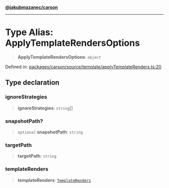 [**@jakubmazanec/carson**](../README.md)

---

# Type Alias: ApplyTemplateRendersOptions

> **ApplyTemplateRendersOptions**: `object`

Defined in:
[packages/carson/source/template/applyTemplateRenders.ts:20](https://github.com/jakubmazanec/tools/blob/b189bd808f93a39eacbf7e401a82a754c5ce3b63/packages/carson/source/template/applyTemplateRenders.ts#L20)

## Type declaration

### ignoreStrategies

> **ignoreStrategies**: `string`[]

### snapshotPath?

> `optional` **snapshotPath**: `string`

### targetPath

> **targetPath**: `string`

### templateRenders

> **templateRenders**: [`TemplateRenders`](TemplateRenders.md)
